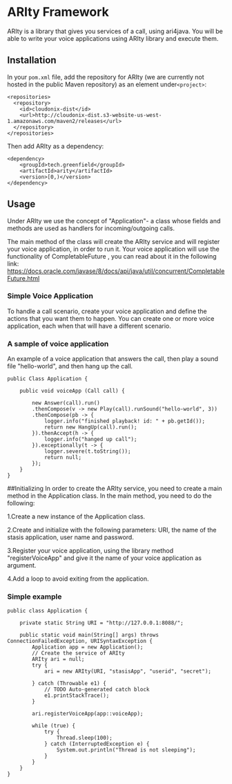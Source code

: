 # ARIty Framework
ARIty is a library that gives you services of a call, using ari4java. You will be able to write your voice applications using ARIty library and
execute them.

## Installation
In your `pom.xml` file, add the repository for ARIty (we are currently not hosted in the public Maven repository) as an element under`<project>`:
```
<repositories>
  <repository>
    <id>cloudonix-dist</id>
    <url>http://cloudonix-dist.s3-website-us-west-1.amazonaws.com/maven2/releases</url>
  </repository>
</repositories>
```

Then add ARIty as a dependency:

```
<dependency>
	<groupId>tech.greenfield</groupId>
	<artifactId>arity</artifactId>
	<version>[0,)</version>
</dependency>
```

## Usage
Under ARIty we use the concept of "Application"- a class whose fields and methods are used as handlers for incoming/outgoing calls.

The main method of the class will create the ARIty service and will register your voice application, in order to run it.
Your voice application will use the functionality of CompletableFuture , you can read about it in the following link:
https://docs.oracle.com/javase/8/docs/api/java/util/concurrent/CompletableFuture.html

### Simple Voice Application
To handle a call scenario, create your voice application and define the actions that you want them to happen. You can create one or more voice application, each when that will have a different scenario.

### A sample of voice application
An example of a voice application that answers the call, then play a sound file "hello-world", and then hang up the call.
```
public Class Application {

	public void voiceApp (Call call) {
		
		new Answer(call).run()
		.thenCompose(v -> new Play(call).runSound("hello-world", 3))
		.thenCompose(pb -> {
			logger.info("finished playback! id: " + pb.getId());
			return new HangUp(call).run();
		}).thenAccept(h -> {
			logger.info("hanged up call");
		}).exceptionally(t -> {
			logger.severe(t.toString());
			return null;
		});
	}
}
```

##Initializing 
In order to create the ARIty service, you need to create a main method in the Application class. In the main method, you need to do the following:

1.Create a new instance of the Application class. 

2.Create and initialize with the following parameters: URI, the name of the stasis application, user name and password.

3.Register your voice application, using the library method "registerVoiceApp" and give it the name of your voice application as argument.

4.Add a loop to avoid exiting from the application.

### Simple example

```
public class Application {

	private static String URI = "http://127.0.0.1:8088/";

	public static void main(String[] args) throws ConnectionFailedException, URISyntaxException {
		Application app = new Application();
		// Create the service of ARIty
		ARIty ari = null;
		try {
			ari = new ARIty(URI, "stasisApp", "userid", "secret");

		} catch (Throwable e1) {
			// TODO Auto-generated catch block
			e1.printStackTrace();
		}

		ari.registerVoiceApp(app::voiceApp);

		while (true) {
			try {
				Thread.sleep(100);
			} catch (InterruptedException e) {
				System.out.println("Thread is not sleeping");
			}
		}
	}
}
```
